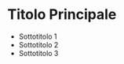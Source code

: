 <!DOCTYPE html>
<html lang="it">
<head>
  <meta charset="UTF-8">
  <meta name="viewport" content="width=device-width, initial-scale=1.0">
  <link rel="stylesheet" href="styles.css">
  <title>Indice</title>
</head>
<body>
  <div class="container">
    <div class="title-box">
      <h1>Titolo Principale</h1>
    </div>
    <div class="subtitle-box">
      <ul>
        <li>Sottotitolo 1</li>
        <li>Sottotitolo 2</li>
        <li>Sottotitolo 3</li>
      </ul>
    </div>
  </div>
</body>
</html>
